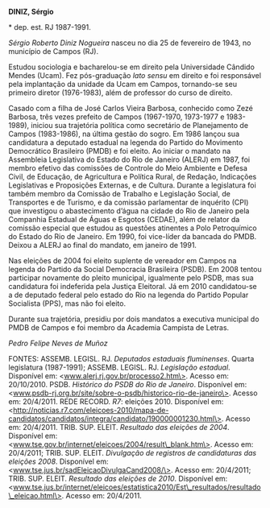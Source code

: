 **DINIZ, Sérgio**

\* dep. est. RJ 1987-1991.

*Sérgio Roberto Diniz Nogueira* nasceu no dia 25 de fevereiro de 1943,
no município de Campos (RJ).

Estudou sociologia e bacharelou-se em direito pela Universidade Cândido
Mendes (Ucam). Fez pós-graduação *lato sensu* em direito e foi
responsável pela implantação da unidade da Ucam em Campos, tornando-se
seu primeiro diretor (1976-1983), além de professor do curso de direito.

Casado com a filha de José Carlos Vieira Barbosa, conhecido como Zezé
Barbosa, três vezes prefeito de Campos (1967-1970, 1973-1977 e
1983-1989), iniciou sua trajetória política como secretário de
Planejamento de Campos (1983-1986), na última gestão do sogro. Em 1986
lançou sua candidatura a deputado estadual na legenda do Partido do
Movimento Democrático Brasileiro (PMDB) e foi eleito. Ao iniciar o
mandato na Assembleia Legislativa do Estado do Rio de Janeiro (ALERJ) em
1987, foi membro efetivo das comissões de Controle do Meio Ambiente e
Defesa Civil, de Educação, de Agricultura e Política Rural, de Redação,
Indicações Legislativas e Proposições Externas, e de Cultura. Durante a
legislatura foi também membro da Comissão de Trabalho e Legislação
Social, de Transportes e de Turismo, e da comissão parlamentar de
inquérito (CPI) que investigou o abastecimento d’água na cidade do Rio
de Janeiro pela Companhia Estadual de Águas e Esgotos (CEDAE), além de
relator da comissão especial que estudou as questões atinentes a Polo
Petroquímico do Estado do Rio de Janeiro. Em 1990, foi vice-líder da
bancada do PMDB. Deixou a ALERJ ao final do mandato, em janeiro de 1991.

Nas eleições de 2004 foi eleito suplente de vereador em Campos na
legenda do Partido da Social Democracia Brasileira (PSDB). Em 2008
tentou participar novamente do pleito municipal, igualmente pelo PSDB,
mas sua candidatura foi indeferida pela Justiça Eleitoral. Já em 2010
candidatou-se a de deputado federal pelo estado do Rio na legenda do
Partido Popular Socialista (PPS), mas não foi eleito.

Durante sua trajetória, presidiu por dois mandatos a executiva municipal
do PMDB de Campos e foi membro da Academia Campista de Letras.

*Pedro Felipe Neves de Muñoz*

FONTES: ASSEMB. LEGISL. RJ. *Deputados estaduais fluminenses*. Quarta
legislatura (1987-1991); ASSEMB. LEGISL. RJ. *Legislação estadual*.
Disponível em: \<www.alerj.rj.gov.br/processo2.htm\>. Acesso em:
20/10/2010. PSDB. *Histórico do PSDB do Rio de Janeiro*. Disponível em:
\<www.psdb-rj.org.br/site/sobre-o-psdb/historico-rio-de-janeiro\>.
Acesso em: 20/4/2011. REDE RECORD. *R7*: eleições 2010. Disponível em:
\<http://noticias.r7.com/eleicoes-2010/mapa-de-candidatos/candidatos/integra/candidato/190000001230.html\>.
Acesso em: 20/4/2011. TRIB. SUP. ELEIT. *Resultado das eleições de
2004*. Disponível em:
\<www.tse.gov.br/internet/eleicoes/2004/result\_blank.htm\>. Acesso em:
20/4/2011; TRIB. SUP. ELEIT. *Divulgação de registros de candidaturas
das eleições 2008*. Disponível em:
\<www.tse.jus.br/sadEleicaoDivulgaCand2008/\>. Acesso em: 20/4/2011;
TRIB. SUP. ELEIT. *Resultado das eleições de 2010*. Disponível em:
\<www.tse.jus.br/internet/eleicoes/estatistica2010/Est\_resultados/resultado\_eleicao.html\>.
Acesso em: 20/4/2011.
